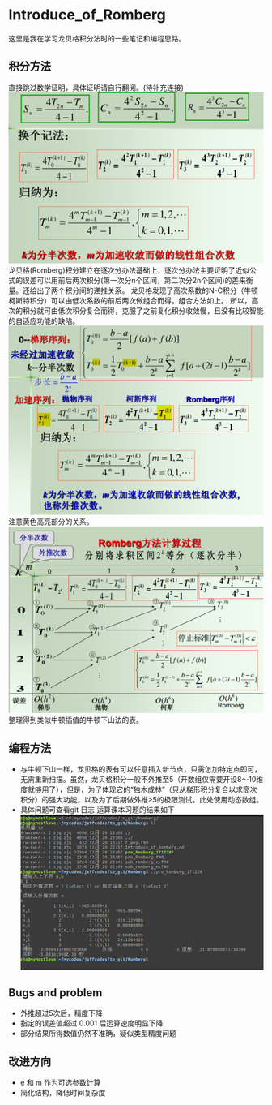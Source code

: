 # Introduce_of_Romberg
这里是我在学习龙贝格积分法时的一些笔记和编程思路。
## 积分方法
直接跳过数学证明，具体证明请自行翻阅。(待补充连接)
![enter image](https://github.com/Bugatti100Peagle/Numerical_Calculation_Method_fortran/blob/master/pictures/romberg01.png?raw=true)
龙贝格(Romberg)积分建立在逐次分办法基础上，逐次分办法主要证明了近似公式的误差可以用前后两次积分(第一次分n个区间，第二次分2n个区间)的差来衡量。还给出了两个积分间的递推关系。
龙贝格发现了高次系数的N-C积分（牛顿柯斯特积分）可以由低次系数的前后两次做组合而得。组合方法如上。
所以，高次的积分就可由低次积分复合而得，克服了之前复化积分收敛慢，且没有比较智能的自适应功能的缺陷。
![enter image](https://github.com/Bugatti100Peagle/Numerical_Calculation_Method_fortran/blob/master/pictures/romberg02.png?raw=true)
注意黄色高亮部分的关系。
![enter image](https://github.com/Bugatti100Peagle/Numerical_Calculation_Method_fortran/blob/master/pictures/romberg03.png?raw=true)
整理得到类似牛顿插值的牛顿下山法的表。
## 编程方法
- 与牛顿下山一样，龙贝格的表有可以任意插入新节点，只需怎加特定点即可，无需重新扫描。虽然，龙贝格积分一般不外推至5（开数组仅需要开设8～10维度就够用了），但是，为了体现它的“独木成林”（只从梯形积分复合以求高次积分）的强大功能，以及为了后期做外推>5的极限测试。此处使用动态数组。
- 具体问题可查看git 日志
运算课本习题的结果如下
![enter image](https://github.com/Bugatti100Peagle/Numerical_Calculation_Method_fortran/blob/master/pictures/romberg04.png?raw=true)
## Bugs and problem
- 外推超过5次后，精度下降
- 指定的误差值超过 0.001 后运算速度明显下降
- 部分结果所得数值仍然不准确，疑似类型精度问题

## 改进方向
- e 和 m 作为可选参数计算
- 简化结构，降低时间复杂度

